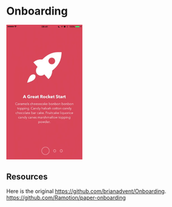 # Onboarding
<img width="200" alt="alt text" src="https://github.com/infinitebliss/onboarding/blob/master/screenshots/onboarding.gif">

## Resources
Here is the original https://github.com/brianadvent/Onboarding.
https://github.com/Ramotion/paper-onboarding

